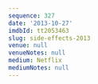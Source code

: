 ```yaml
---
sequence: 327
date: '2013-10-27'
imdbId: tt2053463
slug: side-effects-2013
venue: null
venueNotes: null
medium: Netflix
mediumNotes: null
---
```


